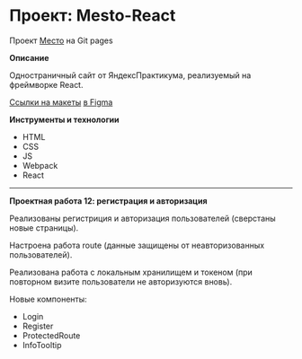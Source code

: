 # Проект: Mesto-React

Проект [Место](https://ilmirakhalilova.github.io/react-mesto-auth/) на Git pages

**Описание**

Одностраничный сайт от ЯндексПрактикума, реализуемый на фреймворке React.

[Ссылки на макеты](https://www.figma.com/file/2cn9N9jSkmxD84oJik7xL7/JavaScript.-Sprint-4?node-id=0%3A1)
[в Figma](https://www.figma.com/file/5H3gsn5lIGPwzBPby9jAOo/JavaScript.-Sprint-12?type=design&node-id=0-1&mode=design&t=AX4JauKBWpyZEBuV-0)

**Инструменты и технологии**
* HTML
* CSS
* JS
* Webpack
* React

***

**Проектная работа 12: регистрация и авторизация**

Реализованы регистриция и авторизация пользователей (сверстаны новые страницы).

Настроена работа route (данные защищены от неавторизованных пользователей).

Реализована работа с локальным хранилищем и токеном (при повторном визите пользователи не авторизуются вновь).


Новые компоненты:
* Login
* Register
* ProtectedRoute
* InfoTooltip

